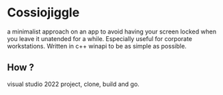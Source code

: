 # Cossiojiggle

a minimalist approach on an app to avoid having your screen locked when you leave it unatended for a while. Especially useful for corporate workstations.
Written in c++ winapi to be as simple as possible.

## How ?

visual studio 2022 project, clone, build and go.
